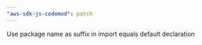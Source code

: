 ```yaml
---
"aws-sdk-js-codemod": patch
---
```


Use package name as suffix in import equals default declaration
